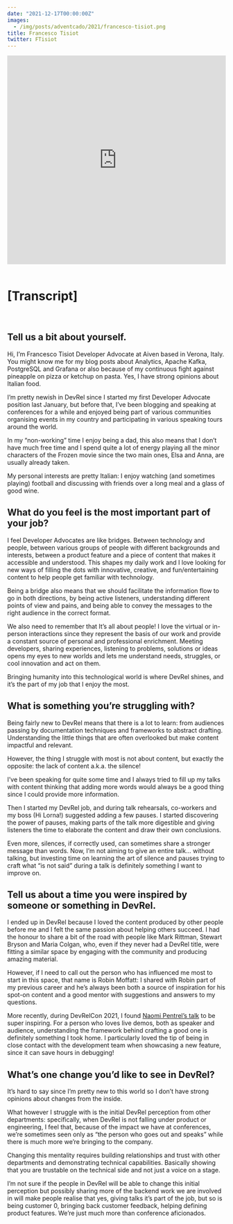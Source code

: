 ```yaml
---
date: "2021-12-17T00:00:00Z"
images:
  - /img/posts/adventcado/2021/francesco-tisiot.png
title: Francesco Tisiot
twitter: FTisiot
---
```

<iframe width="100%" height="480" src="https://www.youtube.com/embed/VXAaoUgDWQs?controls=0" frameborder="0" allow="accelerometer; autoplay; clipboard-write; encrypted-media; gyroscope; picture-in-picture" allowfullscreen></iframe>

<br/>
<br/>

# [Transcript]

<br/>

## Tell us a bit about yourself.

Hi, I’m Francesco Tisiot Developer Advocate at Aiven based in Verona, Italy. You might know me for my blog posts about Analytics, Apache Kafka, PostgreSQL and Grafana or also because of my continuous fight against pineapple on pizza or ketchup on pasta. Yes, I have strong opinions about Italian food.

I’m pretty newish in DevRel since I started my first Developer Advocate position last January, but before that, I’ve been blogging and speaking at conferences for a while and enjoyed being part of various communities organising events in my country and participating in various speaking tours around the world.

In my “non-working” time I enjoy being a dad, this also means that I don’t have much free time and I spend quite a lot of energy playing all the minor characters of the Frozen movie since the two main ones, Elsa and Anna, are usually already taken. 

My personal interests are pretty Italian: I enjoy watching (and sometimes playing) football and discussing with friends over a long meal and a glass of good wine.


## What do you feel is the most important part of your job?

I feel Developer Advocates are like bridges. Between technology and people, between various groups of people with different backgrounds and interests, between a product feature and a piece of content that makes it accessible and understood. This shapes my daily work and I love looking for new ways of filling the dots with innovative, creative, and fun/entertaining content to help people get familiar with technology.

Being a bridge also means that we should facilitate the information flow to go in both directions, by being active listeners, understanding different points of view and pains, and being able to convey the messages to the right audience in the correct format.

We also need to remember that It’s all about people! I love the virtual or in-person interactions since they represent the basis of our work and provide a constant source of personal and professional enrichment. Meeting developers, sharing experiences, listening to problems, solutions or ideas opens my eyes to new worlds and lets me understand needs, struggles, or cool innovation and act on them. 

Bringing humanity into this technological world is where DevRel shines, and it’s the part of my job that I enjoy the most.


## What is something you’re struggling with?

Being fairly new to DevRel means that there is a lot to learn: from audiences passing by documentation techniques and frameworks to abstract drafting. Understanding the little things that are often overlooked but make content impactful and relevant.

However, the thing I struggle with most is not about content, but exactly the opposite: the lack of content a.k.a. the silence!

I’ve been speaking for quite some time and I always tried to fill up my talks with content thinking that adding more words would always be a good thing since I could provide more information. 

Then I started my DevRel job, and during talk rehearsals, co-workers and my boss (Hi Lorna!) suggested adding a few pauses. I started discovering the power of pauses, making parts of the talk more digestible and giving listeners the time to elaborate the content and draw their own conclusions. 

Even more, silences, if correctly used, can sometimes share a stronger message than words. Now, I’m not aiming to give an entire talk… without talking, but investing time on learning the art of silence and pauses trying to craft what “is not said” during a talk is definitely something I want to improve on.


## Tell us about a time you were inspired by someone or something in DevRel.

I ended up in DevRel because I loved the content produced by other people before me and I felt the same passion about helping others succeed. I had the honour to share a bit of the road with people like Mark Rittman, Stewart Bryson and Maria Colgan, who, even if they never had a DevRel title, were fitting a similar space by engaging with the community and producing amazing material. 

However, if I need to call out the person who has influenced me most to start in this space, that name is Robin Moffatt: I shared with Robin part of my previous career and he’s always been both a source of inspiration for his spot-on content and a good mentor with suggestions and answers to my questions.

More recently, during DevRelCon 2021, I found [Naomi Pentrel’s talk](https://www.youtube.com/watch?v=2L0MQfiW2N8&ab_channel=DevRel) to be super inspiring. For a person who loves live demos, both as speaker and audience, understanding the framework behind crafting a good one is definitely something I took home. I particularly loved the tip of being in close contact with the development team when showcasing a new feature, since it can save hours in debugging!


## What’s one change you’d like to see in DevRel?

It’s hard to say since I’m pretty new to this world so I don’t have strong opinions about changes from the inside. 

What however I struggle with is the initial DevRel perception from other departments: specifically, when DevRel is not falling under product or engineering, I feel that, because of the impact we have at conferences, we’re sometimes seen only as “the person who goes out and speaks” while there is much more we’re bringing to the company. 

Changing this mentality requires building relationships and trust with other departments and demonstrating technical capabilities. Basically showing that you are trustable on the technical side and not just a voice on a stage. 

I’m not sure if the people in DevRel will be able to change this initial perception but possibly sharing more of the backend work we are involved in will make people realise that yes, giving talks it’s part of the job, but so is being customer 0, bringing back customer feedback, helping defining product features. We’re just much more than conference aficionados.